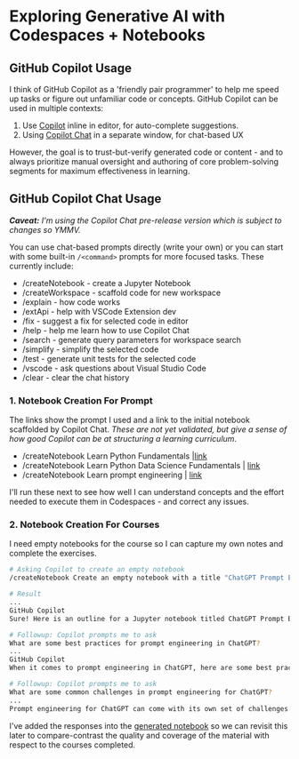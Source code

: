 # Exploring Generative AI with Codespaces + Notebooks


## GitHub Copilot Usage

I think of GitHub Copilot as a 'friendly pair programmer' to help me speed up tasks or figure out unfamiliar code or concepts. GitHub Copilot can be used in multiple contexts:
1. Use [Copilot](https://docs.github.com/en/copilot/getting-started-with-github-copilot) inline in editor, for auto-complete suggestions.
1.  Using [Copilot Chat](https://docs.github.com/en/copilot/github-copilot-chat/using-github-copilot-chat) in a separate window, for chat-based UX

However, the goal is to trust-but-verify generated code or content - and to always prioritize manual oversight and authoring of core problem-solving segments for maximum effectiveness in learning.


## GitHub Copilot Chat Usage

_**Caveat:** I'm using the Copilot Chat pre-release version which is subject to changes so YMMV._ 
 

You can use chat-based prompts directly (write your own) or you can start with some built-in `/<command>` prompts for more focused tasks. These currently include:

 - /createNotebook - create a Jupyter Notebook
 - /createWorkspace - scaffold code for new workspace
 - /explain - how code works
 - /extApi - help with VSCode Extension dev
 - /fix - suggest a fix for selected code in editor
 - /help - help me learn how to use Copilot Chat
 - /search - generate query parameters for workspace search
 - /simplify - simplify the selected code
 - /test - generate unit tests for the selected code
 - /vscode - ask questions about Visual Studio Code
 - /clear - clear the chat history

### 1. Notebook Creation For Prompt

The links show the prompt I used and a link to the initial notebook scaffolded by Copilot Chat. _These are not yet validated, but give a sense of how good Copilot can be at structuring a learning curriculum_.
 - /createNotebook Learn Python Fundamentals |[link](./00-learn-python-fundamentals.ipynb)
 - /createNotebook Learn Python Data Science Fundamentals | [link](./00-learn-python-datascience.ipynb)
 - /createNotebook Learn prompt engineering | [link](./01-learn-prompt-engineering.ipynb)

I'll run these next to see how well I can understand concepts and the effort needed to execute them in Codespaces - and correct any issues.

### 2. Notebook Creation For Courses

I need empty notebooks for the course so I can capture my own notes and complete the exercises. 

```bash
# Asking Copilot to create an empty notebook
/createNotebook Create an empty notebook with a title "ChatGPT Prompt Engineering For Developers"

# Result
...
GitHub Copilot
Sure! Here is an outline for a Jupyter notebook titled ChatGPT Prompt Engineering For Developers

# Followup: Copilot prompts me to ask 
What are some best practices for prompt engineering in ChatGPT? 
... 
GitHub Copilot
When it comes to prompt engineering in ChatGPT, here are some best practices to consider:

# Followup: Copilot prompts me to ask 
What are some common challenges in prompt engineering for ChatGPT?
...
Prompt engineering for ChatGPT can come with its own set of challenges. Here are some common challenges you may encounter:
```

I've added the responses into the [generated notebook](./01-chatgpt-prompt-engineering.ipynb) so we can revisit this later to compare-contrast the quality and coverage of the material with respect to the courses completed.
